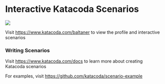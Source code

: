 # Interactive Katacoda Scenarios

[![](http://shields.katacoda.com/katacoda/baltaner/count.svg)](https://www.katacoda.com/baltaner "Get your profile on Katacoda.com")

Visit https://www.katacoda.com/baltaner to view the profile and interactive scenarios

### Writing Scenarios
Visit https://www.katacoda.com/docs to learn more about creating Katacoda scenarios

For examples, visit https://github.com/katacoda/scenario-example
